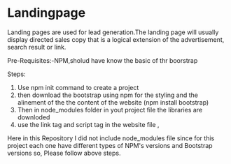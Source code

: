 # Landingpage
Landing pages are used for lead generation.The landing page will usually display directed sales copy that is a logical extension of the advertisement, search result or link.

Pre-Requisites:-NPM,sholud have know the basic of thr boorstrap

Steps:


1) Use npm init command to create a project 
2) then download the bootstrap using npm for the styling and the alinement of the the content of the website (npm install bootstrap)
3) Then in node_modules folder in yout project file the libraries are downloded 
4) use the link tag and script tag in the website file <link> , <script></script> 


Here in this Repository I did not include  node_modules file since for this project each one have different types of NPM's versions and Bootstrap versions so, Please follow above steps. 
